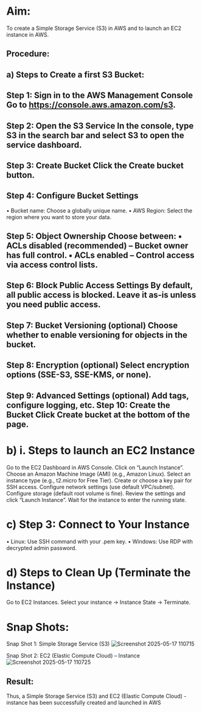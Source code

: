 # Aim:
To create a Simple Storage Service (S3) in AWS and to launch an EC2 instance in AWS.
## Procedure:
## a) Steps to Create a first S3 Bucket:
## Step 1: Sign in to the AWS Management Console Go to https://console.aws.amazon.com/s3. 
## Step 2: Open the S3 Service In the console, type S3 in the search bar and select S3 to open the service dashboard. 
## Step 3: Create Bucket Click the Create bucket button. 
## Step 4: Configure Bucket Settings
• Bucket name: Choose a globally unique name. • AWS Region: Select the region where you want to store your data.
## Step 5: Object Ownership Choose between: ▪ ACLs disabled (recommended) – Bucket owner has full control. ▪ ACLs enabled – Control access via access control lists.
## Step 6: Block Public Access Settings By default, all public access is blocked. Leave it as-is unless you need public access. 
## Step 7: Bucket Versioning (optional) Choose whether to enable versioning for objects in the bucket. 
## Step 8: Encryption (optional) Select encryption options (SSE-S3, SSE-KMS, or none). 
## Step 9: Advanced Settings (optional) Add tags, configure logging, etc. Step 10: Create the Bucket Click Create bucket at the bottom of the page.
# b) i. Steps to launch an EC2 Instance
Go to the EC2 Dashboard in AWS Console.
Click on “Launch Instance”.
Choose an Amazon Machine Image (AMI) (e.g., Amazon Linux).
Select an instance type (e.g., t2.micro for Free Tier).
Create or choose a key pair for SSH access.
Configure network settings (use default VPC/subnet).
Configure storage (default root volume is fine).
Review the settings and click “Launch Instance”.
Wait for the instance to enter the running state.
# c) Step 3: Connect to Your Instance
• Linux: Use SSH command with your .pem key. • Windows: Use RDP with decrypted admin password.
# d) Steps to Clean Up (Terminate the Instance)
Go to EC2 Instances. Select your instance → Instance State → Terminate.
# Snap Shots:
Snap Shot 1: Simple Storage Service (S3)
![Screenshot 2025-05-17 110715](https://github.com/user-attachments/assets/deb7d38d-6c00-4e7b-b291-60986752e9a3)

Snap Shot 2: EC2 (Elastic Compute Cloud) – Instance
![Screenshot 2025-05-17 110725](https://github.com/user-attachments/assets/89ee2b6c-38b7-47b0-983d-0fa8c7e064c9)
## Result:
Thus, a Simple Storage Service (S3) and EC2 (Elastic Compute Cloud) - instance has been successfully created and launched in AWS
